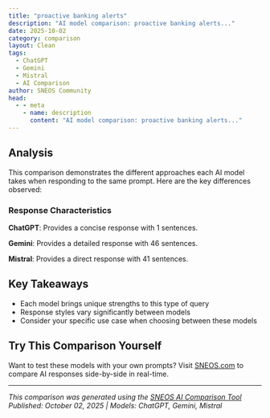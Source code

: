 ```yaml
---
title: "proactive banking alerts"
description: "AI model comparison: proactive banking alerts..."
date: 2025-10-02
category: comparison
layout: Clean
tags:
  - ChatGPT
  - Gemini
  - Mistral
  - AI Comparison
author: SNEOS Community
head:
  - - meta
    - name: description
      content: "AI model comparison: proactive banking alerts..."
---
```


<ChatComparison
  title="proactive banking alerts"
  prompt="proactive banking alerts"
  :responses='{
    "ChatGPT": "Proactive banking alerts are notifications sent by banks to keep customers informed about important account-related events. These alerts can help customers manage their finances more effectively and enhance their security. Here are some common types of proactive banking alerts:\n\n1. **Low Balance Alerts**: Notifies customers when their account balance falls below a specified threshold to help avoid overdrafts or fees.\n\n2. **Transaction Alerts**: Informs customers of significant transactions, such as large purchases or withdrawals, to ensure they are aware of activity on their accounts.\n\n3. **Fraud Alerts**: Alerts customers to suspicious transactions that deviate from their usual spending patterns, allowing them to take immediate action if necessary.\n\n4. **Bill Payment Reminders**: Sends reminders about upcoming bill payments to help customers avoid late fees.\n\n5. **Deposit Alerts**: Notifies customers when a deposit is made into their account, whether it&#x27;s a paycheck, a transfer, or another type of deposit.\n\n6. **Payment Received Alerts**: Informs customers when a payment they are expecting has been received, which is particularly useful for business accounts.\n\n7. **Account Statement Alerts**: Notifies customers when a new account statement is available for viewing, encouraging them to review their account activity.\n\n8. **Account Limit Alerts**: Alerts when the customer is approaching credit or withdrawal limits on their accounts, preventing potential issues.\n\n9. **Loan Payment Alerts**: Reminds customers of upcoming loan payments and their due dates to ensure timely payments.\n\n10. **Security Alerts**: Notifies customers of any changes to account settings, such as password changes or updates to personal information.\n\n### Benefits of Proactive Banking Alerts:\n- **Enhanced Security**: Customers can quickly react to unauthorized transactions.\n- **Financial Management**: Helps customers keep track of spending and budgeting.\n- **Reduced Fees**: Alerts can help avoid overdrafts and late fees by prompting timely action.\n- **Convenience**: Keeps customers informed without needing them to check their accounts constantly.\n\nMost banks offer customizable alert options through their mobile banking apps or online banking platforms, allowing customers to choose which alerts they want to receive and how they’d like to be notified (e.g., via text, email, or app notifications).",
    "Gemini": "Proactive banking alerts are automated notifications sent by a bank to its customers to help them manage their finances more effectively, prevent fraud, and stay informed about their account activity. They are designed to anticipate potential issues or opportunities and provide timely information.\n\nHere\u0027s a breakdown of key aspects of proactive banking alerts:\n\n**Types of Proactive Banking Alerts:**\n\n*   **Fraud Prevention:**\n    *   **Unusual Transaction Alerts:**  Notifies you of transactions that deviate from your typical spending patterns (e.g., large purchases, transactions in unfamiliar locations, multiple transactions in a short period).\n    *   **Suspicious Login Attempts:** Alerts you when someone tries to log in to your account from an unrecognized device or location.\n    *   **New Payee Added:**  Notifies you when a new payee is added to your bill payment system.\n    *   **Card-Not-Present Transactions:** Alerts for online or phone purchases made without physically swiping your card.\n*   **Account Management:**\n    *   **Low Balance Alerts:**  Warns you when your account balance falls below a specified threshold.\n    *   **Overdraft Alerts:** Notifies you when your account is at risk of being overdrawn or when an overdraft has occurred.\n    *   **Bill Payment Reminders:**  Reminds you of upcoming bill payment due dates.\n    *   **Large Deposit Notifications:**  Informs you of substantial deposits to your account.\n    *   **Available Credit Reminders:** For credit cards, alerts on available credit limits.\n    *   **Transaction Alerts:** Notifies you for every transaction (or transactions above a certain amount).\n*   **Security Alerts:**\n    *   **Address Change Confirmation:** Confirms when your address has been changed on file.\n    *   **Password Reset Notification:**  Informs you when your password has been reset.\n*   **Financial Management:**\n    *   **Budget Tracking Alerts:**  Alerts you when you\u0027re approaching or exceeding your budgeted spending in specific categories.\n    *   **High Spending Alerts:** Notifies you when your spending exceeds a pre-defined limit within a specific timeframe.\n    *   **Savings Goal Progress:** Provides updates on your progress towards savings goals.\n    *   **Interest Rate Changes:** Alerts on changes in interest rates on savings accounts, loans, or mortgages.\n\n**Benefits of Proactive Banking Alerts:**\n\n*   **Early Fraud Detection:** Quickly identify and report fraudulent activity before it causes significant damage.\n*   **Improved Financial Awareness:**  Stay informed about your account balances, spending habits, and potential financial risks.\n*   **Reduced Overdraft Fees:**  Avoid costly overdraft fees by receiving timely low balance warnings.\n*   **Better Budgeting and Spending Control:** Track your spending and stay within your budget.\n*   **Convenience:** Receive important information automatically without having to constantly check your accounts.\n*   **Enhanced Security:**  Protect your account from unauthorized access and identity theft.\n*   **Peace of Mind:** Knowing you\u0027ll be alerted to potential issues can reduce stress and anxiety.\n\n**How to Set Up Proactive Banking Alerts:**\n\n*   **Online Banking:**  Log in to your online banking portal and look for the \u0022Alerts,\u0022 \u0022Notifications,\u0022 or \u0022Settings\u0022 section.\n*   **Mobile Banking App:**  Navigate to the settings or preferences section of your bank\u0027s mobile app.\n*   **Customer Service:** Contact your bank\u0027s customer service department and ask them to help you set up alerts.\n\n**Delivery Methods:**\n\n*   **SMS Text Message:**  Alerts sent directly to your mobile phone via SMS.\n*   **Email:**  Notifications sent to your registered email address.\n*   **Push Notifications:**  Alerts delivered directly to your bank\u0027s mobile app on your smartphone or tablet.\n*   **In-App Messages:** Messages displayed within the banking application itself.\n\n**Customization:**\n\n*   Most banks allow you to customize the types of alerts you receive, the threshold amounts, and the delivery methods.  Carefully consider what alerts are most important to you and tailor your settings accordingly.\n\n**Things to Consider:**\n\n*   **Alert Fatigue:**  Avoid setting up too many alerts, as this can lead to alert fatigue and you may start ignoring them.\n*   **Accuracy:**  Ensure your contact information (phone number and email address) is up-to-date so you receive alerts promptly.\n*   **Security:** Be wary of suspicious messages claiming to be from your bank. Never click on links or provide personal information in response to unsolicited messages. Always log in to your account directly through your bank\u0027s website or app.\n*   **Fees:**  While most proactive banking alerts are free, some banks may charge for certain types of alerts. Check with your bank to confirm any associated fees.\n\nIn summary, proactive banking alerts are a valuable tool for managing your finances, preventing fraud, and staying informed about your account activity. By setting up the right alerts, you can gain greater control over your financial well-being and protect yourself from potential risks.  Review your bank\u0027s alert options and customize them to meet your specific needs.\n",
    "Mistral": "Proactive banking alerts are automated notifications sent by banks to their customers to keep them informed about their account activities, potential fraud, or other important financial events. These alerts help customers stay on top of their finances and can enhance security by quickly identifying unusual or suspicious activities. Here are some common types of proactive banking alerts:\n\n1. **Transaction Alerts**:\n   - **Debit/Credit Card Transactions**: Notifications for every transaction made using a debit or credit card.\n   - **Large Transactions**: Alerts for transactions above a certain threshold.\n   - **International Transactions**: Notifications for transactions made outside the customer\u0027s home country.\n\n2. **Account Balance Alerts**:\n   - **Low Balance Alerts**: Warnings when the account balance falls below a specified amount.\n   - **Overdraft Alerts**: Notifications when an account is overdrawn.\n\n3. **Fraud Alerts**:\n   - **Unusual Activity**: Alerts for transactions that deviate from the customer\u0027s usual spending patterns.\n   - **Suspicious Transactions**: Notifications for transactions that the bank\u0027s fraud detection system flags as potentially fraudulent.\n\n4. **Bill Payment Alerts**:\n   - **Upcoming Bills**: Reminders for upcoming bill payments.\n   - **Missed Payments**: Notifications for missed or overdue payments.\n\n5. **Deposit Alerts**:\n   - **Direct Deposits**: Notifications when a direct deposit is made into the account.\n   - **Check Deposits**: Alerts for check deposits, including mobile deposits.\n\n6. **Security Alerts**:\n   - **Login Attempts**: Notifications for login attempts, especially from new devices or locations.\n   - **Password Changes**: Alerts for changes to account passwords or security settings.\n\n7. **Investment Alerts**:\n   - **Portfolio Changes**: Notifications for significant changes in investment portfolios.\n   - **Market Updates**: Alerts for market movements that could impact investments.\n\n8. **Loan Alerts**:\n   - **Payment Reminders**: Notifications for upcoming loan payments.\n   - **Interest Rate Changes**: Alerts for changes in loan interest rates.\n\n9. **General Account Alerts**:\n   - **Statement Availability**: Notifications when monthly statements are available.\n   - **Account Updates**: Alerts for changes to account information, such as address updates.\n\n10. **Custom Alerts**:\n    - **Personalized Notifications**: Customers can set up alerts based on their specific needs and preferences.\n\n### Benefits of Proactive Banking Alerts:\n- **Enhanced Security**: Quickly identify and respond to potential fraud.\n- **Financial Management**: Stay informed about account activities and manage finances more effectively.\n- **Peace of Mind**: Know that the bank is actively monitoring and alerting you to important events.\n- **Convenience**: Receive timely notifications without having to constantly check account balances or transactions.\n\n### Channels for Receiving Alerts:\n- **SMS/Text Messages**: Instant notifications sent to the customer\u0027s mobile phone.\n- **Email**: Detailed alerts sent to the customer\u0027s email address.\n- **Push Notifications**: Alerts sent directly to the customer\u0027s mobile banking app.\n- **Phone Calls**: Automated or personal calls for critical alerts.\n\nProactive banking alerts are a valuable tool for both banks and customers, providing a layer of security and convenience that enhances the overall banking experience."
  }'
  published-date="13:00"
/>

## Analysis

This comparison demonstrates the different approaches each AI model takes when responding to the same prompt. Here are the key differences observed:

### Response Characteristics

**ChatGPT**: Provides a concise response with 1 sentences. 

**Gemini**: Provides a detailed response with 46 sentences. 

**Mistral**: Provides a direct response with 41 sentences. 

## Key Takeaways

- Each model brings unique strengths to this type of query
- Response styles vary significantly between models
- Consider your specific use case when choosing between these models

## Try This Comparison Yourself

Want to test these models with your own prompts? Visit [SNEOS.com](https://sneos.com) to compare AI responses side-by-side in real-time.

---

*This comparison was generated using the [SNEOS AI Comparison Tool](https://sneos.com)*
*Published: October 02, 2025 | Models: ChatGPT, Gemini, Mistral*
